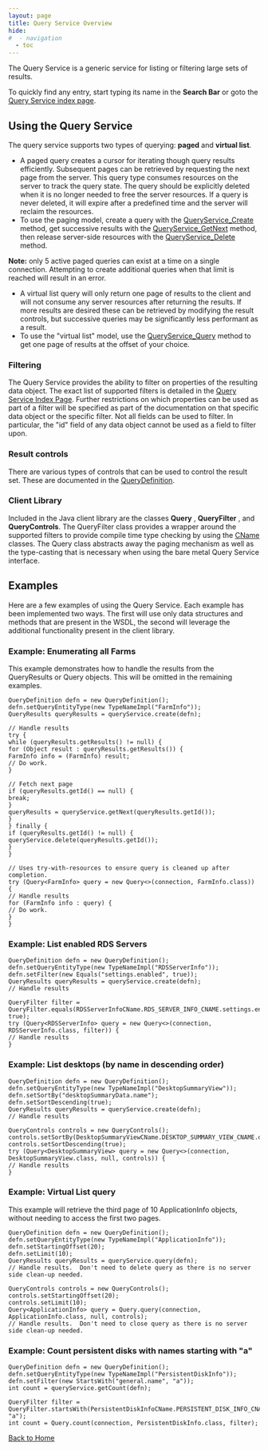 ```yaml
---
layout: page
title: Query Service Overview
hide:
#  - navigation
  - toc
---
```


The Query Service is a generic service for listing or filtering large sets of results.

To quickly find any entry, start typing its name in the **Search Bar** or goto the [Query Service index page](index-queries.md).

## Using the Query Service

The query service supports two types of querying: **paged** and **virtual list**.

* A paged query creates a cursor for iterating though query results efficiently. Subsequent pages can be retrieved by requesting the next page from the server. This query type consumes resources on the server to track the query state. The query should be explicitly deleted when it is no longer needed to free the server resources. If a query is never deleted, it will expire after a predefined time and the server will reclaim the resources.
* To use the paging model, create a query with the [QueryService_Create](vdi.query.QueryService.md#create) method, get successive results with the [QueryService_GetNext](vdi.query.QueryService.md#getNext) method, then release server-side resources with the [QueryService_Delete](vdi.query.QueryService.md#delete) method.

**Note:** only 5 active paged queries can exist at a time on a single connection. Attempting to create additional queries when that limit is reached will result in an error.

* A virtual list query will only return one page of results to the client and will not consume any server resources after returning the results. If more results are desired these can be retrieved by modifying the result controls, but successive queries may be significantly less performant as a result.
* To use the "virtual list" model, use the [QueryService_Query](vdi.query.QueryService.md#query) method to get one page of results at the offset of your choice.


### Filtering

The Query Service provides the ability to filter on properties of the resulting data object. The exact list of supported filters is detailed in the [Query Service Index Page](index-queries.md). Further restrictions on which properties can be used as part of a filter will be specified as part of the documentation on that specific data object or the specific filter. Not all fields can be used to filter. In particular, the "id" field of any data object cannot be used as a field to filter upon.

### Result controls

There are various types of controls that can be used to control the result set. These are documented in the [QueryDefinition](vdi.query.QueryDefinition.md).

### Client Library

Included in the Java client library are the classes **Query** , **QueryFilter** , and **QueryControls**. The QueryFilter class provides a wrapper around the supported filters to provide compile time type checking by using the [CName](do-types-landing.md#cname) classes. The Query class abstracts away the paging mechanism as well as the type-casting that is necessary when using the bare metal Query Service interface.

## Examples

Here are a few examples of using the Query Service. Each example has been implemented two ways. The first will use only data structures and methods that are present in the WSDL, the second will leverage the additional functionality present in the client library.

### Example: Enumerating all Farms

This example demonstrates how to handle the results from the QueryResults or Query objects. This will be omitted in the remaining examples.

```
QueryDefinition defn = new QueryDefinition();
defn.setQueryEntityType(new TypeNameImpl("FarmInfo"));
QueryResults queryResults = queryService.create(defn);

// Handle results
try {
while (queryResults.getResults() != null) {
for (Object result : queryResults.getResults()) {
FarmInfo info = (FarmInfo) result;
// Do work.
}

// Fetch next page
if (queryResults.getId() == null) {
break;
}
queryResults = queryService.getNext(queryResults.getId());
}
} finally {
if (queryResults.getId() != null) {
queryService.delete(queryResults.getId());
}
}
```

```
// Uses try-with-resources to ensure query is cleaned up after completion.
try (Query<FarmInfo> query = new Query<>(connection, FarmInfo.class)) {
// Handle results
for (FarmInfo info : query) {
// Do work.
}
}
```

### Example: List enabled RDS Servers

```
QueryDefinition defn = new QueryDefinition();
defn.setQueryEntityType(new TypeNameImpl("RDSServerInfo"));
defn.setFilter(new Equals("settings.enabled", true));
QueryResults queryResults = queryService.create(defn);
// Handle results
```

```
QueryFilter filter = QueryFilter.equals(RDSServerInfoCName.RDS_SERVER_INFO_CNAME.settings.enabled, true);
try (Query<RDSServerInfo> query = new Query<>(connection, RDSServerInfo.class, filter)) {
// Handle results
}
```

### Example: List desktops (by name in descending order)

```
QueryDefinition defn = new QueryDefinition();
defn.setQueryEntityType(new TypeNameImpl("DesktopSummaryView"));
defn.setSortBy("desktopSummaryData.name");
defn.setSortDescending(true);
QueryResults queryResults = queryService.create(defn);
// Handle results
```

```
QueryControls controls = new QueryControls();
controls.setSortBy(DesktopSummaryViewCName.DESKTOP_SUMMARY_VIEW_CNAME.desktopSummaryData.name);
controls.setSortDescending(true);
try (Query<DesktopSummaryView> query = new Query<>(connection, DesktopSummaryView.class, null, controls)) {
// Handle results
}
```

### Example: Virtual List query

This example will retrieve the third page of 10 ApplicationInfo objects, without needing to access the first two pages.

```
QueryDefinition defn = new QueryDefinition();
defn.setQueryEntityType(new TypeNameImpl("ApplicationInfo"));
defn.setStartingOffset(20);
defn.setLimit(10);
QueryResults queryResults = queryService.query(defn);
// Handle results.  Don't need to delete query as there is no server side clean-up needed.
```

```
QueryControls controls = new QueryControls();
controls.setStartingOffset(20);
controls.setLimit(10);
Query<ApplicationInfo> query = Query.query(connection, ApplicationInfo.class, null, controls);
// Handle results.  Don't need to close query as there is no server side clean-up needed.
```

### Example: Count persistent disks with names starting with "a"

```
QueryDefinition defn = new QueryDefinition();
defn.setQueryEntityType(new TypeNameImpl("PersistentDiskInfo"));
defn.setFilter(new StartsWith("general.name", "a"));
int count = queryService.getCount(defn);
```

```
QueryFilter filter = QueryFilter.startsWith(PersistentDiskInfoCName.PERSISTENT_DISK_INFO_CNAME.general.name, "a");
int count = Query.count(connection, PersistentDiskInfo.class, filter);
```

[Back to Home](index.md)



 

